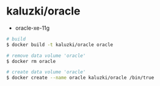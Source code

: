 # kaluzki/oracle

* oracle-xe-11g

```sh
# build
$ docker build -t kaluzki/oracle oracle

# remove data volume 'oracle' 
$ docker rm oracle

# create data volume 'oracle' 
$ docker create --name oracle kaluzki/oracle /bin/true

```